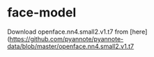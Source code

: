 # face-model
Download openface.nn4.small2.v1.t7 from [here] (https://github.com/pyannote/pyannote-data/blob/master/openface.nn4.small2.v1.t7
